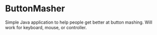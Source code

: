 # ButtonMasher

Simple Java application to help people get better at button mashing. Will work for keyboard, mouse, or controller.
